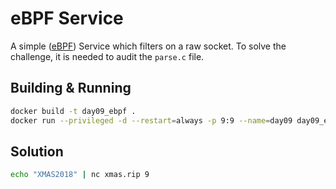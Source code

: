 # eBPF Service

A simple ([eBPF](https://lwn.net/Articles/740157/)) Service which filters on a raw socket. To solve the challenge, it is needed to audit the `parse.c` file.

## Building & Running

```bash
docker build -t day09_ebpf .
docker run --privileged -d --restart=always -p 9:9 --name=day09 day09_ebpf
```

## Solution

```bash
echo "XMAS2018" | nc xmas.rip 9
```
